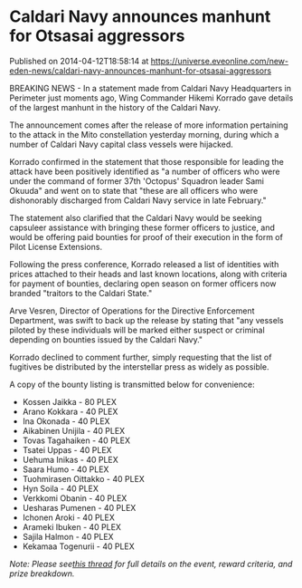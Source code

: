 # Caldari Navy announces manhunt for Otsasai aggressors
Published on 2014-04-12T18:58:14 at https://universe.eveonline.com/new-eden-news/caldari-navy-announces-manhunt-for-otsasai-aggressors

BREAKING NEWS - In a statement made from Caldari Navy Headquarters in Perimeter just moments ago, Wing Commander Hikemi Korrado gave details of the largest manhunt in the history of the Caldari Navy.

The announcement comes after the release of more information pertaining to the attack in the Mito constellation yesterday morning, during which a number of Caldari Navy capital class vessels were hijacked.

Korrado confirmed in the statement that those responsible for leading the attack have been positively identified as "a number of officers who were under the command of former 37th 'Octopus' Squadron leader Sami Okuuda" and went on to state that "these are all officers who were dishonorably discharged from Caldari Navy service in late February."

The statement also clarified that the Caldari Navy would be seeking capsuleer assistance with bringing these former officers to justice, and would be offering paid bounties for proof of their execution in the form of Pilot License Extensions.

Following the press conference, Korrado released a list of identities with prices attached to their heads and last known locations, along with criteria for payment of bounties, declaring open season on former officers now branded "traitors to the Caldari State."

Arve Vesren, Director of Operations for the Directive Enforcement Department, was swift to back up the release by stating that "any vessels piloted by these individuals will be marked either suspect or criminal depending on bounties issued by the Caldari Navy."

Korrado declined to comment further, simply requesting that the list of fugitives be distributed by the interstellar press as widely as possible.

A copy of the bounty listing is transmitted below for convenience:

  * Kossen Jaikka - 80 PLEX
  * Arano Kokkara - 40 PLEX
  * Ina Okonada \- 40 PLEX
  * Aikabinen Unijila \- 40 PLEX
  * Tovas Tagahaiken \- 40 PLEX
  * Tsatei Uppas \- 40 PLEX
  * Uehuma Inikas \- 40 PLEX
  * Saara Humo \- 40 PLEX
  * Tuohmirasen Oittakko \- 40 PLEX
  * Hyn Soila \- 40 PLEX
  * Verkkomi Obanin \- 40 PLEX
  * Uesharas Pumenen \- 40 PLEX
  * Ichonen Aroki \- 40 PLEX
  * Arameki Ibuken \- 40 PLEX
  * Sajila Halmon \- 40 PLEX
  * Kekamaa Togenurii \- 40 PLEX



_Note: Please see[this thread](https://forums.eveonline.com/default.aspx?g=posts&m=4464168) for full details on the event, reward criteria, and prize breakdown._
